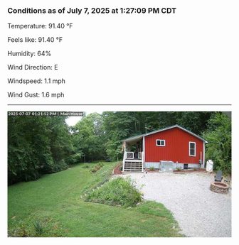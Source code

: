 ### Conditions as of July 7, 2025 at 1:27:09 PM CDT 

Temperature: 91.40 &deg;F

Feels like: 91.40 &deg;F

Humidity: 64%

Wind Direction: E

Windspeed: 1.1 mph

Wind Gust: 1.6 mph

---

<img src="./images/latest.jpeg"/>

